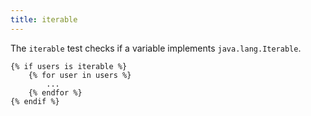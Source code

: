 ```yaml
---
title: iterable
---
```


The `iterable` test checks if a variable implements `java.lang.Iterable`.
```twig
{% if users is iterable %}
	{% for user in users %}
		...
	{% endfor %}
{% endif %}
```